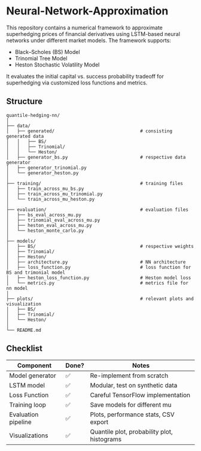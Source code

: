 # Neural-Network-Approximation

This repository contains a numerical framework to approximate superhedging prices of financial derivatives using LSTM-based neural networks under different market models. The framework supports:
- Black–Scholes (BS) Model
- Trinomial Tree Model
- Heston Stochastic Volatility Model

It evaluates the initial capital vs. success probability tradeoff for superhedging via customized loss functions and metrics.

## Structure
```
quantile-hedging-nn/
│
├── data/
│   ├── generated/                                # consisting generated data
│   │   ├── BS/
│   │   ├── Trinomial/                          
│   │   └── Heston/                             
│   ├── generator_bs.py                           # respective data generator         
│   ├── generator_trinomial.py
│   └── generator_heston.py
│
├── training/                                     # training files
│   ├── train_across_mu_bs.py
│   ├── train_across_mu_trinomial.py
│   └── train_across_mu_heston.py
│
├── evaluation/                                   # evaluation files
│   ├── bs_eval_across_mu.py
│   ├── trinomial_eval_across_mu.py
│   ├── heston_eval_across_mu.py
│   └── heston_monte_carlo.py
│
├── models/                                        
│   ├── BS/                                       # respective weights
│   ├── Trinomial/
│   ├── Heston/
│   ├── architecture.py                           # NN architecture
│   ├── loss_function.py                          # loss function for BS and trimonial model
│   ├── heston_loss_function.py                   # Heston model loss
│   └── metrics.py                                # metrics file for nn model
│
├── plots/                                        # relevant plots and visualization
│   ├── BS/
│   ├── Trinomial/
│   └── Heston/
│
└── README.md

```

## Checklist
| Component              | Done? | Notes                                               |
| ---------------------- | ----- | --------------------------------------------------- |
| Model generator        | ✅     | Re-implement from scratch                           |
| LSTM model             | ✅     | Modular, test on synthetic data                     |
| Loss Function          | ✅     | Careful TensorFlow implementation                   |
| Training loop          | ✅     | Save models for different mu                        |
| Evaluation pipeline    | ✅     | Plots, performance stats, CSV export                |
| Visualizations         | ✅     | Quantile plot, probability plot, histograms         |

